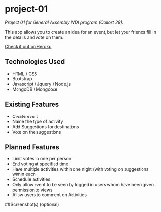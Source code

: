 # project-01
*Project 01 for General Assembly WDI program (Cohort 28).*

This app allows you to create an idea for an event, but let your friends fill in the details and vote on them.

[Check it out on Heroku](https://boiling-coast-72361.herokuapp.com/)


## Technologies Used

- HTML / CSS
- Bootstrap
- Javascript / Jquery / Node.js
- MongoDB / Mongoose


## Existing Features

- Create event
- Name the type of activity
- Add Suggestions for destinations
- Vote on the suggestions


## Planned Features

- Limit votes to one per person
- End voting at specified time
- Have multiple activities within one night (with voting on suggestions within each)
- Schedule activities
- Only allow event to be seen by logged in users whom have been given permission to views
- Allow users to comment on Activities


##Screenshot(s) (optional)
